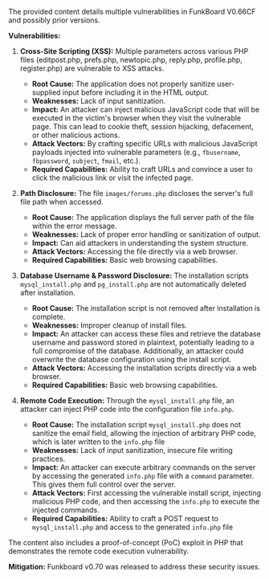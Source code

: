 The provided content details multiple vulnerabilities in FunkBoard V0.66CF and possibly prior versions.

**Vulnerabilities:**

1.  **Cross-Site Scripting (XSS):** Multiple parameters across various PHP files (editpost.php, prefs.php, newtopic.php, reply.php, profile.php, register.php) are vulnerable to XSS attacks.
    *   **Root Cause:** The application does not properly sanitize user-supplied input before including it in the HTML output.
    *   **Weaknesses:** Lack of input sanitization.
    *   **Impact:** An attacker can inject malicious JavaScript code that will be executed in the victim's browser when they visit the vulnerable page. This can lead to cookie theft, session hijacking, defacement, or other malicious actions.
    *  **Attack Vectors:**  By crafting specific URLs with malicious JavaScript payloads injected into vulnerable parameters (e.g., `fbusername`, `fbpassword`, `subject`, `fmail`, etc.).
    *   **Required Capabilities:** Ability to craft URLs and convince a user to click the malicious link or visit the infected page.

2.  **Path Disclosure:** The file `images/forums.php` discloses the server's full file path when accessed.
    *   **Root Cause:** The application displays the full server path of the file within the error message.
    *   **Weaknesses:** Lack of proper error handling or sanitization of output.
    *   **Impact:** Can aid attackers in understanding the system structure.
    *   **Attack Vectors:** Accessing the file directly via a web browser.
    *   **Required Capabilities:** Basic web browsing capabilities.

3.  **Database Username & Password Disclosure:** The installation scripts `mysql_install.php` and `pg_install.php` are not automatically deleted after installation.
    *   **Root Cause:** The installation script is not removed after installation is complete.
    *   **Weaknesses:**  Improper cleanup of install files.
    *   **Impact:** An attacker can access these files and retrieve the database username and password stored in plaintext, potentially leading to a full compromise of the database. Additionally, an attacker could overwrite the database configuration using the install script.
    *   **Attack Vectors:** Accessing the installation scripts directly via a web browser.
    *   **Required Capabilities:** Basic web browsing capabilities.

4.  **Remote Code Execution:** Through the `mysql_install.php` file, an attacker can inject PHP code into the configuration file `info.php`.
    *   **Root Cause:** The installation script `mysql_install.php` does not sanitize the email field, allowing the injection of arbitrary PHP code, which is later written to the `info.php` file
    *   **Weaknesses:** Lack of input sanitization, insecure file writing practices.
    *   **Impact:** An attacker can execute arbitrary commands on the server by accessing the generated `info.php` file with a `command` parameter. This gives them full control over the server.
    *   **Attack Vectors:** First accessing the vulnerable install script, injecting malicious PHP code, and then accessing the `info.php` to execute the injected commands.
    *   **Required Capabilities:** Ability to craft a POST request to `mysql_install.php` and access to the generated `info.php` file

The content also includes a proof-of-concept (PoC) exploit in PHP that demonstrates the remote code execution vulnerability.

**Mitigation:**
Funkboard v0.70 was released to address these security issues.